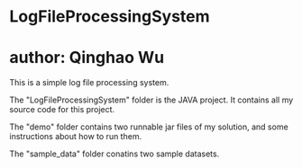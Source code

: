 # LogFileProcessingSystem
# author: Qinghao Wu
This is a simple log file processing system.

The "LogFileProcessingSystem" folder is the JAVA project. It contains all my source code for this project.

The "demo" folder contains two runnable jar files of my solution, and some instructions about how to run them.

The "sample_data" folder conatins two sample datasets. 


